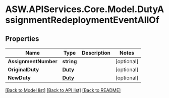 # ASW.APIServices.Core.Model.DutyAssignmentRedeploymentEventAllOf
## Properties

Name | Type | Description | Notes
------------ | ------------- | ------------- | -------------
**AssignmentNumber** | **string** |  | [optional] 
**OriginalDuty** | [**Duty**](Duty.md) |  | [optional] 
**NewDuty** | [**Duty**](Duty.md) |  | [optional] 

[[Back to Model list]](../README.md#documentation-for-models) [[Back to API list]](../README.md#documentation-for-api-endpoints) [[Back to README]](../README.md)

